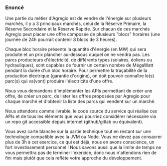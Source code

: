 ### Enoncé

Une partie du métier d'Agregio est de vendre de l'énergie sur plusieurs marchés, il y a 3 principaux marchés, celui de
la Réserve Primaire, la Réserve Secondaire et la Réserve Rapide. Sur chacun de ces marchés Agregio peut placer une offre
composée de plusieurs "blocs" horaires (une journée de 24h pourrait contenir 8 blocs de 3 heures).

Chaque bloc horaire présente la quantité d'énergie (en MW) qui sera produite et un prix plancher au-dessous duquel on ne
vendra pas. Les
parcs producteurs d'électricité, de différents types (solaires, éoliens ou hydrauliques), sont capables de fournir un
certain nombre de MégaWatt pendant la durée d'un bloc horaire. Pour permettre la traçabilité de la production
électrique (garantie d'origine), on doit pouvoir connaître le(s) parc(s) qui va(vont) produire l'électricité d'une
offre.

Nous vous demandons d'implémenter les APIs permettant de créer une offre, de créer un parc, de lister les offres
proposées par Agregio pour chaque marché et d'obtenir la liste des parcs qui vendent sur un marché.

Nous attendons comme livrable, le code source du service qui réalise ces APIs et de tous les éléments que vous pourriez
considérer nécessaire
via un repo git accessible depuis internet (github/gitlab ou équivalent).

Vous avez carte blanche sur la partie technique tout en restant sur une technologie compatible avec la JVM ou Node. Vous
ne devez pas consacrer plus de 3h à
cet exercice, ce qui est déjà, nous en avons conscience, un fort investissement personnel ! Nous savons aussi que la
limite de temps ne vous permettra pas de terminer l'exercice, donc nous n'attendons rien de fini mais plutôt que cela
reflète votre approche du développement.

